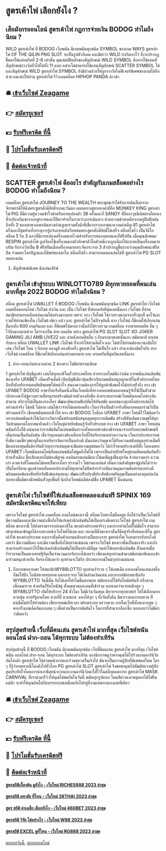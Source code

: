 # สูตรเค้าไพ่ เลือกยังไง ?
## เสือมังกรออนไลน์ สูตรเค้าไพ่ กฏการจ่ายเงิน BODOG ทำไมถึงนิยม ?
WILD สูตรเค้าไพ่ ที่ BODOG เว็บพนัน มีเกมพนันทุกชนิด SYMBOL ของเกม WAYS สูตรเค้าไพ่ OF THE QILIN PNG SLOT จะเป็นรูปตัวกิเลน และมีคำว่า WILD กำกับเอาไว้ ซึ่งจะปรากฏขึ้นมาได้แค่บนรีลที่ 2-6 เท่านั้น คุณสมบัติหลักของสัญลักษณ์ WILD SYMBOL คือการใช้แทนที่สัญลักษณ์รางวัลทั่วไปได้ทั้ง 11 แบบ แต่จะไม่สามารถใช้แทนสัญลักษณ์ SCATTER SYMBOL ได้ และสัญลักษณ์ WILD สูตรเค้าไพ่ SYMBOL ยังมีส่วนช่วยให้ถูกรางวัลในฟีเจอร์พิเศษของเกมได้อีกด้วย
แนะนำให้อ่าน สูตรเค้าไพ่ รีวิวเกมสล็อต HIPHOP PANDA ต้าวด้า

## 🛎 [เข้าเว็บไซต์ Zeagame](https://bit.ly/3SdLNi2)
## 👉 [สมัครยูเซอร์](https://bit.ly/3SdLNi2)
## 💵 [รับฟรีเครดิต ที่นี้](https://bit.ly/3dyRKHj)
## 👑 [โปรโมชั่นรับเครดิตฟรี](https://bit.ly/3dyRKHj)
## 📱 [ติดต่อเจ้าหน้าที่](https://bit.ly/3dyRKHj)

## SCATTER สูตรเค้าไพ่ คืออะไร สำคัญกับเกมสล็อตอย่างไร BODOG ทำไมถึงนิยม ?
เกมสล็อต สูตรเค้าไพ่ JOURNEY TO THE WEALTH พระพุทธเจ้าได้รับการคัดเลือกจากจักรพรรดิให้ดึงพระสูตรศักดิ์สิทธิ์จากตะวันตก ตลอดทางคู่ขาทองคำที่ถือ MONKEY KING สูตรเค้าไพ่ PIG ที่มีความรู้ความเข้าใจสำหรับการแปลงตัว 36 ครั้งและก็ SANDY ที่ถืออาวุธดีเลิศต่างก็ตกลงที่จะป้องกันเขาจากอสูรกายและก็ปีศาจร้ายในระหว่างการเดินทาง ด้วยความช่วยเหลือจากครูฝึกฝึกฝนอีกทั้ง 3 ของเขาพวกเขาเดินทางผ่านภูเขารวมทั้งน้ำที่เชี่ยวกรากเอาชนะความลำเค็ญ 81 สูตรเค้าไพ่ ครั้งและก็สุดท้ายก็บรรลุการรู้แจ้งภายหลังเรียกค้นพระสูตรศักดิ์สิทธิ์ได้เสร็จ สล็อตไซอิ๋ว เป็นวิดีโอสล็อต 5 รีล 3 แถวที่มีการแปลงเครื่องหมายไวด์สำหรับการสนองตอบและก็ฟรีสปิน เมื่อคุณลักษณะ RESPIN สูตรเค้าไพ่ ถูกเรียกใช้เครื่องหมายตัวอักษรตัวใดตัวหนึ่งจะถูกเลือกให้กลายเป็นเครื่องหมายเสริม รับรางวัลเป็น 8 ฟรีสปินเมื่อเครื่องหมายกระจัดกระจาย 3 ตัวปรากฏขึ้นระหว่างคุณลักษณะฟรีสปิน ร่วมพระไตรปิฎกและก็ศิษย์ของเขาใน สล็อตไซอิ๋ว สามารถทดลองเล่นได้ที่ สูตรเค้าไพ่ PG SLOT ทดลองเล่น
1. สัญลักษณ์พิเศษ นักเล่นเซิร์ฟ

## สูตรเค้าไพ่ เข้าสู่ระบบ WINLOTTO789 มีทุกหวยยอดที่คนเล่นมากที่สุด 2022 BODOG ทำไมถึงนิยม ?
สล็อต สูตรเค้าไพ่ UWALLET ที่ BODOG เว็บพนัน มีเกมพนันทุกชนิด LINK สูตรเค้าไพ่ เว็บไซต์ เกมสล็อตออนไลน์ เว็บไซต์ ทำเงิน และ เป็น เว็บไซต์ ที่ปลอดภัยที่สุดเลยนั้นเอง เว็บไซต์ ที่ท่านสมาชิกสามารถเลือกเล่นเกมได้อย่างมากมาย เพราะ ทาง เว็บไซต์ ได้รวบรวมเกมจากทั่วทุกที่ มาไว้และ รวมให้ท่านเพียงใน เว็บไซต์ เดียว แล้ว และ สูตรเค้าไพ่ ในปัจจุบันนี้ ทาง เว็บไซต์ ก็มีเกมให้เลือกเล่นที่มากถึง 600 เกมกันเลย และ ที่พิเศษไปมากกว่านั้นยังได้รวบรวม เกมสล็อต จากค่ายยอดฮิต อื่น ๆ ไว้อีกมากมายด้วย ไม่ว่าจะเป็น ค่าย ยอดฮิต อย่าง สูตรเค้าไพ่ PG SLOT SLOT XO JOKER GAMING JILI AMB LIVE22 และ ค่ายดังยอดฮิตอื่น ๆ อีกมากมายเลยนั้นเอง สมัครมาสิ มาเล่นกับทาง สล็อต UWALLET LINK เว็บไซต์ ที่จะทำให้ท่านติดใจ และ ไม่ทำให้ท่านต้องหวนกลับไปเล่น เว็บไซต์ ไหน ๆ อีกเลย ลองดูสิ ลองสักครั้ง สูตรเค้าไพ่ ไม่เป็นไร แล้ว ท่านจะต้องติดใจกับ ทาง เว็บไซต์ เกมสล็อต ที่มีเกมให้เลือกเล่นอย่างมากมาย และ ครบครันที่สุดกันเลยนั้นเอง
1. ฝาก-ถอนเงินสะดวกผ่าน 2 ช่องทาง ไม่มีค่าธรรมเนียม

1 สูตรเค้าไพ่ บัญชีลูกค้า เล่นได้ทุกคาสิโนทั่วประเทศไทย ด้วยระบบใหม่ดีกว่าเดิม การพนันเล่นเดิมพันต้องเครือ UFABET เบ็ดเสร็จเด็ดดี เปิดบัญชีเดียวลุ้นเสียวกับเกมพนันสนุกทุกคาสิโนทั่วประเทศไทย อีกทั้งยังบริการมอบสิทธิพเศษให้หนำใจ สนองความต้องการให้ลูกค้าพึงพอใจได้อย่างทั่วถึง ทาง เข้า UFABET BODOG ภาษาไทยจึงยืนหนึ่งเป็นเว็บหลักที่สาวกอคอพนันหลายคนรู้จักใช้เป็นตัวช่วยเบิกทางนำไปสู่ความรวยที่สามารถสร้างมันด้วยตัวเองกับมือ ด้วยระสบการณ์เว็บพนันออนไลน์ระดับตำนาน บริการไม่เป็นสองรองใคร พัฒนาอัพเกรดฟังก์ชันให้ทันสมัย ตอบสนองทุกสไตล์การเล่นได้อย่างแท้จริง ไม่หนี ไม่หาย เล่นได้เราจ่ายไม่เคยทอดทิ้ง เว็บเราจึงเป็นตัวจจริงที่หลายคนมาร่วมวิ่งปั่นสร้างผลกำไร เซียนพนันขอยกนิ้วให้ ทาง เข้า BODOG โบด็อก UFABET ภาษา ไทยมีไว้ไม่ผิดหวัง อยากเล่นพนันแล้วได้เงินรางวัลเรานั้นพร้อมสนับสนุนคุณทุกการเดิมพัน สร้างสีสันเติมความสุขได้ทุกวันห้ามพลาดโอกาสมาถึงแล้ว
เว็บใหญ่ค่ายยักษ์คนรู้จักทั่วประเทศ ทาง เข้า UFABET ภาษา ไทยเล่นพนันยังไงก็ดี แน่นอนว่าการตัดสินในเบ่นพนันสาวกทั้งหลายต่างต้องพิจารณาจากบริบทภาพลักษณ์ที่เห็นก่อนเป็นอันดับต้น เชื่อว่าทุกคนต่างต้องเลือกเว็บที่ให้บริการมาอย่างยาวนาน เว็บเก่าประสบการณ์ยิ่งมีความเชี่ยวชชาญในการบริหารจัดการเป็นอย่างดี นั่นแสดงว่าคุณจะได้รับความสนับสนุนอย่างเต็มที่มีแหล่งลงทุนชั้นดีการันตีว่าทุกการเล่นคุณจะมีแต่ความสุขสมหวัง ได้กำไรตามประสงค์ที่ตั้ง โดยเฉพาะ UFABET เว็บพนันออนไลน์ที่คนเล่นพนันไม่พูดถึงไม่ได้ เพราะเป็นค่ายยักษ์ใหญ่ยอดฮิตคนติดกันทั่วบ้านทั่วเมือง ชื่อเสียงแทบไม่ต้องพิสูจน์ คนติดตามเล่นมีแนวโน้มเพิ่มสูงขึ้นทุกวัน ด้วยความเก่า ความเก๋า ควมเจ๋งที่โดดเด่นไม่เคยเป็นรองใคร ทำงานไว ไม่ผ่านเอเย่นต์ เห็นความสำคัญของผู้เล่นไม่ว่าจะเป็นใครก็ตาม ดูแลช่วยเหลือคอยประสามได้ทุกยามไม่ปิดทำการ้วยทีมงานคุณภาพคัดสรรมาอย่างดี พร้อมตอบข้อสงสัยหรือรับฟังข้อเสนอแนะ พัฒนาปรับปรุงมีประสิทธิภาพรัดกุมเป็นแหล่งลงทุนบ่อเงินบ่อทองชั้นดีของนักพนันทั่วทุกพื้นที่ นึกถึงเว็บพนันดีต้องมีชื่อ UFABET นี้แน่นอน

## สูตรเค้าไพ่ เว็บไซต์ที่ให้เล่นสล็อตทดลองเล่นฟรี SPINIX 169 สมัครมีเครดิตแจกให้เพียบ
เพราะเว็บไซต์ สูตรเค้าไพ่ เกมสล็อต ออนไลน์ของเรานี้ สล็อตเว็บตรงไม่ล็อคยูส ถือได้ว่าเป็นเว็บไซต์ที่มีความมั่นคงและมีความน่าเชื่อถือให้แก่เหล่านักเดิมพันได้เป็นอย่างดีเพราะเว็บไซต์ สูตรเค้าไพ่ เกมสล็อต ของเรานี้ ได้ส่งตรงมาจากบ่อนคาสิโน ของต่างประเทศจริงๆ และหากท่านใดที่ไม่มั่นใจ สามารถเข้ามาค้นหาข้อมูลได้จากทางหน้าเว็บไซต์ได้เลย และ สถานที่ตั้งของเรานั้นก็มีอยู่จริงที่บ่อนคาสิโน สูตรเค้าไพ่ ของต่างประเทศ และเรานั้นคือตัวแทนหลักอย่างเป็นทางการ สูตรเค้าไพ่ จึงสามารถรับรอไงด้เลยว่า มีความมั่นคง และมีความเชื่อถือได้อย่างแน่นอน เพราะเว็บไซต์ ของเรานั้นเป็นของจริง และยังสามารถสร้างผลกำไรให้แก่เหล่านักเดิมพันได้เป็นอย่างดีที่สุด จนทำให้เหล่านักเดิมพัน ทั้งหลายนั้น ร่ำรวยจนเป็นมหาเศรษฐีกันเป็นจำนวนมากรับรองได้เลยว่า เพียงแค่ทุกท่านเข้ามาสมัครสมาชิกและเข้ามาร่วมสนุกด้วยกัน รับรองได้เลยว่า ทุกท่านจะได้รับ ประสบการณ์ใหม่ๆอย่างแน่นอน
1. ก็อยากขออวยพร ให้สมาชิกWY88LOTTO ทุกท่านร่ำรวย ๆ ได้เลขเด็ด แทงเลขไหนเล่นเลขใด ก็ขอให้ปัง โบนัสหวยทบยอด แตกกระจาย ได้เงินล้านเงินแสน และหากสมัครสมาชิกกับ WY88LOTTO วันนี้นั้น รับไปเลยโปรโมชั่นมากมาย สมัครเองก็ได้รับโบนัสทันที่ หรือชวนเพื่อนมารวย ด้วยกันก็รับโบนัสคู่ ทั้งคนชวนและคนที่เข้าร่วม บอกเลยว่าแจกหนักสุด ๆ WY88LOTTO เปิดให้บริการ 24 ชั่วโมง ไม่มีเว้นวันหยุด มีหวยจากทุกศาสตร์ ให้ได้เลือกแทง หวยหุ้น หวยรัฐบาลไทย หวยกี่ยี่ หวยธกส. แทงได้จุก ๆ ทั้งวันทั้งคืน มีตารางบอกรอบหวย ที่แน่ชัดไม่ทำให้ท่านต้อง เสียอารมณ์เสียเวลา พร้อมระบบ ตรวจหวย ภายในเว็บที่ทั้งสะดวกสุด ๆ พาเกร็งเลขเด็ดกันแบบสด ๆ เพื่อช่วยเป็นการตัดสินใจ ในการที่ท่านจะเลือกซื้อ บอกเลยว่าไม่มีคำว่าผิดหวัง

## สรุปสุดท้ายนี้ เว็บที่มีคนเล่น สูตรเค้าไพ่ มากที่สุด เว็บไซต์พนัน ออนไลน์ ฝาก-ถอน ได้ทุกระบบ ไม่ต้องทำเทิร์น
สรุปสุดท้ายนี้ ที่ BODOG เว็บพนัน มีเกมพนันทุกชนิด เว็บที่มีคนเล่น สูตรเค้าไพ่ มากที่สุด เว็บไซต์พนัน ออนไลน์ ฝาก-ถอน ได้ทุกระบบ ไม่ต้องทำเทิร์น ลองนึกภาพดูว่าหากคุณได้ไปร่วมงานคาร์นิวัลอันโด่งดัง สูตรเค้าไพ่ ได้สวมหน้ากากและร่วมขบวนรื่นเริงไป มันจะเป็นความรู้สึกที่พิเศษแค่ไหน ใคร ๆ ก็รู้ว่าเทศกาลนี้โด่งดังไปทั่วโลก PG สูตรเค้าไพ่ SLOT สูตรเค้าไพ่ จึงขอพาคุณไปสัมผัสความรู้สึกสุดประทับใจโดยการนำเอาธีมหน้ากากและงานคาร์นิวัลมาใส่ไว้ในสล็อตแตกง่าย สูตรเค้าไพ่ MASK CARNIVAL ที่เรานำมารีวิวให้คุณได้ชมกันในวันนี้ พนันทุกรูปแบบ โดนสีม่วงและพลุดอกไม้ไฟริมแม่น้ำ จะทำให้คุณอินไปกับบรรยากาศเหมือนกับไปอยู่ที่งานเทศกาลเองเลยทีเดียว

## 🛎 [เข้าเว็บไซต์ Zeagame](https://bit.ly/3SdLNi2)
## 👉 [สมัครยูเซอร์](https://bit.ly/3SdLNi2)
## 💵 [รับฟรีเครดิต ที่นี้](https://bit.ly/3dyRKHj)
## 👑 [โปรโมชั่นรับเครดิตฟรี](https://bit.ly/3dyRKHj)
## 📱 [ติดต่อเจ้าหน้าที่](https://bit.ly/3dyRKHj)

#### [สูตรสถิติเบื้องต้น ดูยังไง - เว็บใหม่ RICHES888 2023 ล่าสุด](https://atom.io/themes/สูตรสถิติเบื้องต้น%20ดูยังไง%20-%20เว็บใหม่%20riches888%202023%20ล่าสุด)
#### [สูตรสถิติ มหาลัย ที่ไหน - เว็บใหม่ 38THAI 2023 ล่าสุด](https://atom.io/themes/สูตรสถิติ%20มหาลัย%20ที่ไหน%20-%20เว็บใหม่%2038thai%202023%20ล่าสุด)
#### [สูตร สถิติ ค่าเฉลี่ย เลือกยังไง - เว็บใหม่ 460BET 2023 ล่าสุด](https://atom.io/themes/สูตร%20สถิติ%20ค่าเฉลี่ย%20เลือกยังไง%20-%20เว็บใหม่%20460bet%202023%20ล่าสุด)
#### [สูตรสถิติ วิจัย ได้อย่างไร - เว็บใหม่ W88 2023 ล่าสุด](https://atom.io/themes/สูตรสถิติ%20วิจัย%20ได้อย่างไร%20-%20เว็บใหม่%20w88%202023%20ล่าสุด)
#### [สูตรสถิติ EXCEL ดูที่ไหน - เว็บใหม่ RG888 2023 ล่าสุด](https://atom.io/themes/สูตรสถิติ%20excel%20ดูที่ไหน%20-%20เว็บใหม่%20rg888%202023%20ล่าสุด)

[ผลบอลวันนี้](https://siamsport.tv "ผลบอลวันนี้"), [ดูบอลออนไลน์](https://siamsport.tv/ดูบอลสด "ดูบอลออนไลน์")
